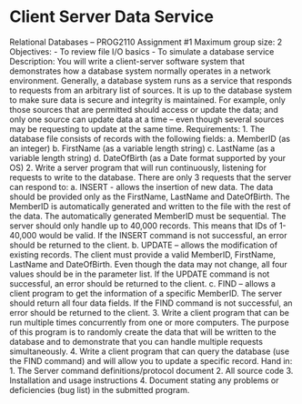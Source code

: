 <h1>Client Server Data Service</h1>
Relational Databases – PROG2110
Assignment #1
Maximum group size: 2
Objectives:
- To review file I/O basics
- To simulate a database service
Description:
You will write a client-server software system that demonstrates how a database system normally
operates in a network environment. Generally, a database system runs as a service that responds to
requests from an arbitrary list of sources. It is up to the database system to make sure data is secure and
integrity is maintained. For example, only those sources that are permitted should access or update the
data; and only one source can update data at a time – even though several sources may be requesting to
update at the same time.
Requirements:
1. The database file consists of records with the following fields:
a. MemberID (as an integer)
b. FirstName (as a variable length string)
c. LastName (as a variable length string)
d. DateOfBirth (as a Date format supported by your OS)
2. Write a server program that will run continuously, listening for requests to write to the
database. There are only 3 requests that the server can respond to:
a. INSERT - allows the insertion of new data. The data should be provided only as the
FirstName, LastName and DateOfBirth. The MemberID is automatically generated and
written to the file with the rest of the data. The automatically generated MemberID
must be sequential.
The server should only handle up to 40,000 records. This means that IDs of 1-40,000
would be valid.
If the INSERT command is not successful, an error should be returned to the client.
b. UPDATE – allows the modification of existing records. The client must provide a valid
MemberID, FirstName, LastName and DateOfBirth. Even though the data may not
change, all four values should be in the parameter list.
If the UPDATE command is not successful, an error should be returned to the client.
c. FIND – allows a client program to get the information of a specific MemberID. The
server should return all four data fields.
If the FIND command is not successful, an error should be returned to the client.
3. Write a client program that can be run multiple times concurrently from one or more
computers. The purpose of this program is to randomly create the data that will be written to
the database and to demonstrate that you can handle multiple requests simultaneously.
4. Write a client program that can query the database (use the FIND command) and will allow you
to update a specific record.
Hand in:
1. The Server command definitions/protocol document
2. All source code
3. Installation and usage instructions
4. Document stating any problems or deficiencies (bug list) in the submitted program.
